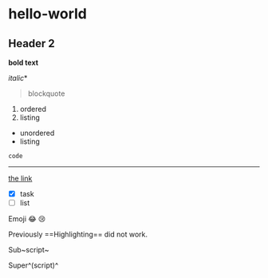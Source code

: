 # hello-world

## Header 2

**bold text**

*italic**

> blockquote

1. ordered
2. listing

- unordered
- listing

`code`

---

[the link](https://www.markdownguide.org/cheat-sheet/)

- [x] task
- [ ] list

Emoji 😂 😢

Previously ==Highlighting== did not work.

Sub~script~

Super^(script)^
